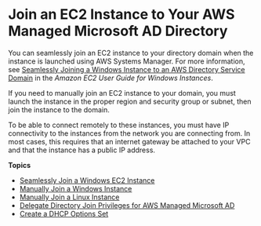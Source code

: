 # Join an EC2 Instance to Your AWS Managed Microsoft AD Directory<a name="ms_ad_join_instance"></a>

You can seamlessly join an EC2 instance to your directory domain when the instance is launched using AWS Systems Manager\. For more information, see [Seamlessly Joining a Windows Instance to an AWS Directory Service Domain](https://docs.aws.amazon.com/AWSEC2/latest/WindowsGuide/ec2-join-aws-domain.html) in the *Amazon EC2 User Guide for Windows Instances*\.

If you need to manually join an EC2 instance to your domain, you must launch the instance in the proper region and security group or subnet, then join the instance to the domain\.

To be able to connect remotely to these instances, you must have IP connectivity to the instances from the network you are connecting from\. In most cases, this requires that an internet gateway be attached to your VPC and that the instance has a public IP address\.

**Topics**
+ [Seamlessly Join a Windows EC2 Instance](launching_instance.md)
+ [Manually Join a Windows Instance](join_windows_instance.md)
+ [Manually Join a Linux Instance](join_linux_instance.md)
+ [Delegate Directory Join Privileges for AWS Managed Microsoft AD](directory_join_privileges.md)
+ [Create a DHCP Options Set](dhcp_options_set.md)